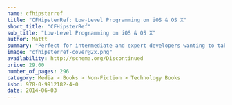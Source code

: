 ```yaml
---
name: cfhipsterref
title: "CFHipsterRef: Low-Level Programming on iOS & OS X"
short_title: "CFHipsterRef"
sub_title: "Low-Level Programming on iOS & OS X"
author: Mattt
summary: "Perfect for intermediate and expert developers wanting to take a deeper dive into advanced topics, _CFHipsterRef: Low-Level Programming on iOS & OS X_ covers the core technologies powering Cocoa, Objective-C, and the operating system itself, including Grand Central Dispatch, Accelerate, and the Objective-C runtime."
image: "cfhipsterref-cover@2x.png"
availability: http://schema.org/Discontinued
price: 29.00
number_of_pages: 296
category: Media > Books > Non-Fiction > Technology Books
isbn: 978-0-9912182-4-0
date: 2014-06-03
---
```

